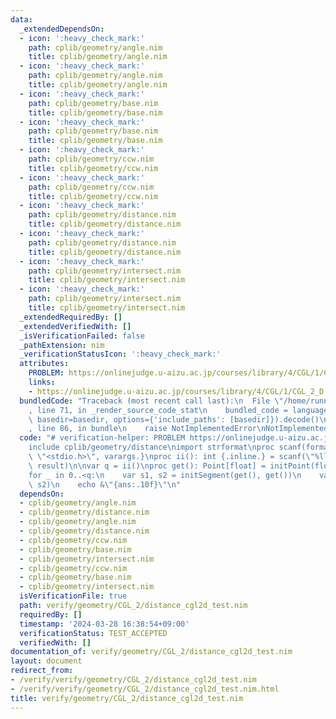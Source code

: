 ```yaml
---
data:
  _extendedDependsOn:
  - icon: ':heavy_check_mark:'
    path: cplib/geometry/angle.nim
    title: cplib/geometry/angle.nim
  - icon: ':heavy_check_mark:'
    path: cplib/geometry/angle.nim
    title: cplib/geometry/angle.nim
  - icon: ':heavy_check_mark:'
    path: cplib/geometry/base.nim
    title: cplib/geometry/base.nim
  - icon: ':heavy_check_mark:'
    path: cplib/geometry/base.nim
    title: cplib/geometry/base.nim
  - icon: ':heavy_check_mark:'
    path: cplib/geometry/ccw.nim
    title: cplib/geometry/ccw.nim
  - icon: ':heavy_check_mark:'
    path: cplib/geometry/ccw.nim
    title: cplib/geometry/ccw.nim
  - icon: ':heavy_check_mark:'
    path: cplib/geometry/distance.nim
    title: cplib/geometry/distance.nim
  - icon: ':heavy_check_mark:'
    path: cplib/geometry/distance.nim
    title: cplib/geometry/distance.nim
  - icon: ':heavy_check_mark:'
    path: cplib/geometry/intersect.nim
    title: cplib/geometry/intersect.nim
  - icon: ':heavy_check_mark:'
    path: cplib/geometry/intersect.nim
    title: cplib/geometry/intersect.nim
  _extendedRequiredBy: []
  _extendedVerifiedWith: []
  _isVerificationFailed: false
  _pathExtension: nim
  _verificationStatusIcon: ':heavy_check_mark:'
  attributes:
    PROBLEM: https://onlinejudge.u-aizu.ac.jp/courses/library/4/CGL/1/CGL_2_D
    links:
    - https://onlinejudge.u-aizu.ac.jp/courses/library/4/CGL/1/CGL_2_D
  bundledCode: "Traceback (most recent call last):\n  File \"/home/runner/.local/lib/python3.10/site-packages/onlinejudge_verify/documentation/build.py\"\
    , line 71, in _render_source_code_stat\n    bundled_code = language.bundle(stat.path,\
    \ basedir=basedir, options={'include_paths': [basedir]}).decode()\n  File \"/home/runner/.local/lib/python3.10/site-packages/onlinejudge_verify/languages/nim.py\"\
    , line 86, in bundle\n    raise NotImplementedError\nNotImplementedError\n"
  code: "# verification-helper: PROBLEM https://onlinejudge.u-aizu.ac.jp/courses/library/4/CGL/1/CGL_2_D\n\
    include cplib/geometry/distance\nimport strformat\nproc scanf(formatstr: cstring){.header:\
    \ \"<stdio.h>\", varargs.}\nproc ii(): int {.inline.} = scanf(\"%lld\\n\", addr\
    \ result)\n\nvar q = ii()\nproc get(): Point[float] = initPoint(float(ii()), float(ii()))\n\
    for _ in 0..<q:\n    var s1, s2 = initSegment(get(), get())\n    var ans = distance(s1,\
    \ s2)\n    echo &\"{ans:.10f}\"\n"
  dependsOn:
  - cplib/geometry/angle.nim
  - cplib/geometry/distance.nim
  - cplib/geometry/angle.nim
  - cplib/geometry/distance.nim
  - cplib/geometry/ccw.nim
  - cplib/geometry/base.nim
  - cplib/geometry/intersect.nim
  - cplib/geometry/ccw.nim
  - cplib/geometry/base.nim
  - cplib/geometry/intersect.nim
  isVerificationFile: true
  path: verify/geometry/CGL_2/distance_cgl2d_test.nim
  requiredBy: []
  timestamp: '2024-03-28 16:38:54+09:00'
  verificationStatus: TEST_ACCEPTED
  verifiedWith: []
documentation_of: verify/geometry/CGL_2/distance_cgl2d_test.nim
layout: document
redirect_from:
- /verify/verify/geometry/CGL_2/distance_cgl2d_test.nim
- /verify/verify/geometry/CGL_2/distance_cgl2d_test.nim.html
title: verify/geometry/CGL_2/distance_cgl2d_test.nim
---
```

